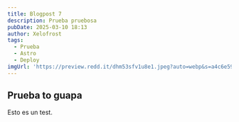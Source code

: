 ```yaml
---
title: Blogpost 7
description: Prueba pruebosa
pubDate: 2025-03-10 18:13
author: Xelofrost
tags:
  - Prueba
  - Astro
  - Deploy
imgUrl: 'https://preview.redd.it/dhm53sfv1u8e1.jpeg?auto=webp&s=a4c6e59053fecc39bc1a116b2c79f309a23575d7'
---
```


## Prueba to guapa

Esto es un test.